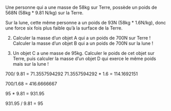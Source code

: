 Une personne qui a une masse de 58kg sur Terre, possède un poids de 568N (58kg * 9.81 N/kg) sur la Terre.

Sur la lune, cette même personne a un poids de 93N (58kg * 1.6N/kg), donc une force six fois plus faible qu’à la surface de la Terre.

2. Calculer la masse d’un objet A qui a un poids de 700N sur Terre ! Calculer la masse d’un objet B qui a un poids de 700N sur la lune !

3. Un objet C a une masse de 95kg. Calculer le poids de cet objet sur Terre, puis calculer la masse d’un objet D qui exerce le même poids mais sur la lune !

700/ 9.81 = 71.3557594292
71.3557594292 * 1.6 = 114.1692151


700/1.68 = 416.6666667


95 * 9.81 = 931.95

931.95 / 9.81 = 95
